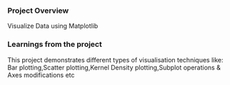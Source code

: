 ### Project Overview

 Visualize Data using Matplotlib


### Learnings from the project

 This project demonstrates different types of visualisation techniques like:
Bar plotting,Scatter plotting,Kernel Density plotting,Subplot operations & Axes modifications etc


